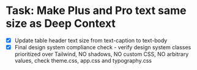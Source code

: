 # Task: Make Plus and Pro text same size as Deep Context

- [x] Update table header text size from text-caption to text-body
- [x] Final design system compliance check - verify design system classes prioritized over Tailwind, NO shadows, NO custom CSS, NO arbitrary values, check theme.css, app.css and typography.css